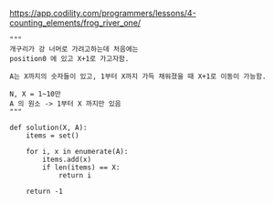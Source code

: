 https://app.codility.com/programmers/lessons/4-counting_elements/frog_river_one/

```
"""
개구리가 강 너머로 가려고하는데 처음에는 
position0 에 있고 X+1로 가고자함.

A는 X까지의 숫자들이 있고, 1부터 X까지 가득 채워졌을 때 X+1로 이동이 가능함.

N, X = 1~10만 
A 의 원소 -> 1부터 X 까지만 있음
"""

def solution(X, A):
    items = set()

    for i, x in enumerate(A):
        items.add(x)
        if len(items) == X:
            return i

    return -1
```